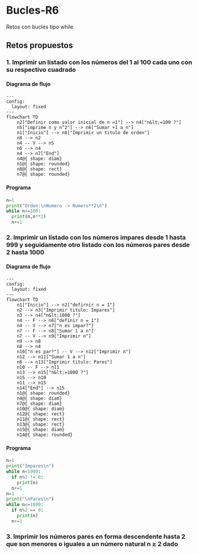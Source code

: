 # Bucles-R6
Retos con bucles tipo while
## Retos propuestos
### 1. Imprimir un listado con los números del 1 al 100 cada uno con su respectivo cuadrado
#### Diagrama de flujo
```mermaid
---
config:
  layout: fixed
---
flowchart TD
    n2["Definir como valor inicial de n =1"] --> n4["n&lt;=100 ?"]
    n5["imprime n y n^2"] --> n6["Sumar +1 a n"]
    n1["Inicio"] --> n8["Imprimir un titulo de orden"]
    n8 --> n2
    n4 -- V --> n5
    n6 --> n4
    n4 --> n7["End"]
    n4@{ shape: diam}
    n1@{ shape: rounded}
    n8@{ shape: rect}
    n7@{ shape: rounded}
```
#### Programa
```python
n=1
print("Orden:\nNumero -> Numero**2\n")
while n<=100:
  print(n,n**2)
  n+=1
```
### 2. Imprimir un listado con los números impares desde 1 hasta 999 y seguidamente otro listado con los números pares desde 2 hasta 1000
#### Diagrama de flujo
```mermaid
---
config:
  layout: fixed
---
flowchart TD
    n1["Inicio"] --> n2["defirnir n = 1"]
    n2 --> n3["Imprimir titulo: Impares"]
    n3 --> n4["n&lt;1000 ?"]
    n4 -- F --> n6["definir n = 1"]
    n4 -- V --> n7["n es impar?"]
    n7 -- F --> n8["Sumar 1 a n"]
    n7 -- V --> n9["Imprimir n"]
    n9 --> n8
    n8 --> n4
    n10["n es par?"] -- V --> n12["Imprimir n"]
    n12 --> n11["Sumar 1 a n"]
    n6 --> n13["Imprimir titulo: Pares"]
    n10 -- F --> n11
    n13 --> n15["n&lt;=1000 ?"]
    n15 --> n10
    n11 --> n15
    n14["End"] --> n15
    n1@{ shape: rounded}
    n4@{ shape: diam}
    n7@{ shape: diam}
    n10@{ shape: diam}
    n12@{ shape: rect}
    n11@{ shape: rect}
    n13@{ shape: rect}
    n15@{ shape: diam}
    n14@{ shape: rounded}
```
#### Programa
```python
n=1
print("Impares\n")
while n<1000:
  if n%2 != 0:
    print(n)
  n+=1
n=1
print("\nPares\n")
while n<=1000:
  if n%2 == 0:
    print(n)
  n+=1
```
### 3. Imprimir los números pares en forma descendente hasta 2 que son menores o iguales a un número natural n ≥ 2 dado
###
